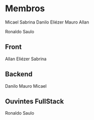 # Membros
Micael 
Sabrina
Danilo
Eliézer
Mauro
Allan

Ronaldo
Saulo


## Front
Allan
Eliézer
Sabrina


## Backend
Danilo
Mauro
Micael

## Ouvintes FullStack
Ronaldo
Saulo
